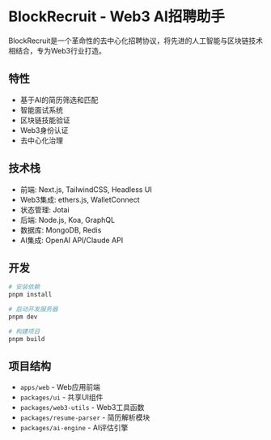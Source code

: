 # BlockRecruit - Web3 AI招聘助手

BlockRecruit是一个革命性的去中心化招聘协议，将先进的人工智能与区块链技术相结合，专为Web3行业打造。

## 特性

- 基于AI的简历筛选和匹配
- 智能面试系统
- 区块链技能验证
- Web3身份认证
- 去中心化治理

## 技术栈

- 前端: Next.js, TailwindCSS, Headless UI
- Web3集成: ethers.js, WalletConnect
- 状态管理: Jotai
- 后端: Node.js, Koa, GraphQL
- 数据库: MongoDB, Redis
- AI集成: OpenAI API/Claude API

## 开发

```bash
# 安装依赖
pnpm install

# 启动开发服务器
pnpm dev

# 构建项目
pnpm build
```

## 项目结构

- `apps/web` - Web应用前端
- `packages/ui` - 共享UI组件
- `packages/web3-utils` - Web3工具函数
- `packages/resume-parser` - 简历解析模块
- `packages/ai-engine` - AI评估引擎 